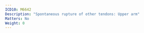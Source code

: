 ```yaml
---
ICD10: M6642
Description: "Spontaneous rupture of other tendons: Upper arm"
Matters: No
Weight: 0
---
```


